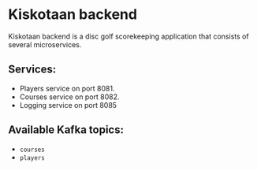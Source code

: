 # Kiskotaan backend
Kiskotaan backend is a disc golf scorekeeping application that consists of several microservices.

## Services:
- Players service on port 8081.
- Courses service on port 8082.
- Logging service on port 8085

## Available Kafka topics:
- `courses`
- `players`
